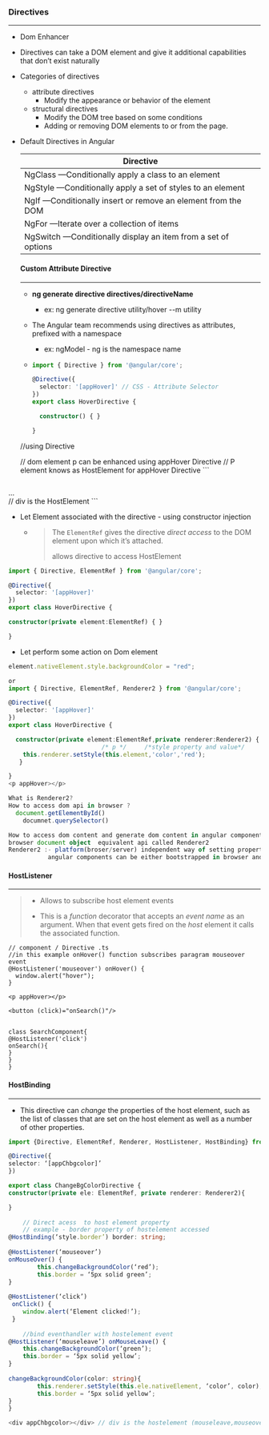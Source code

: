 ### Directives

___

- Dom Enhancer

- Directives can take a DOM element and give it additional capabilities that
  don’t exist naturally

- Categories of directives

  - attribute directives
    - Modify the appearance or behavior of the element
  - structural directives
    - Modify the DOM tree based on some conditions
    - Adding or removing DOM elements to or from the page.

- Default Directives in Angular

  | Directive                                                    |
  | ------------------------------------------------------------ |
  | NgClass —Conditionally apply a class to an element           |
  | NgStyle —Conditionally apply a set of styles to an element   |
  | NgIf —Conditionally insert or remove an element from the DOM |
  | NgFor —Iterate over a collection of items                    |
  | NgSwitch —Conditionally display an item from a set of options |

  

  #### Custom Attribute Directive

  ---

  - **ng generate directive directives/directiveName**

    - ex: ng generate directive utility/hover --m utility

  - The Angular team recommends using directives as attributes, prefixed with a namespace

    - ex: ngModel - ng is the namespace name
  
  - ```typescript
    import { Directive } from '@angular/core';
    
    @Directive({
      selector: '[appHover]' // CSS - Attribute Selector
    })
    export class HoverDirective {
    
      constructor() { }
    
    }
  //using Directive
    <p appHover></p> // dom element p can be enhanced using appHover Directive
				 // P element knows as HostElement for appHover Directive
    ```
    
    

  ```html
<div class="card card-block" appHover>...</div> // div is the HostElement
  ```

  - Let Element associated with the directive - using constructor injection 
  
    - > The `ElementRef` gives the directive *direct access* to the DOM element upon which it’s attached.
      >
      > allows directive to access HostElement
  
  ```typescript
  import { Directive, ElementRef } from '@angular/core';
  
  @Directive({
    selector: '[appHover]'
  })
  export class HoverDirective {
  
  constructor(private element:ElementRef) { }
  
}
  

  ```
  
  - Let perform some action on Dom element 
  
  
  
  ```typescript
  element.nativeElement.style.backgroundColor = "red";
  
  or
  import { Directive, ElementRef, Renderer2 } from '@angular/core';
  
  @Directive({
    selector: '[appHover]'
  })
  export class HoverDirective {
  
    constructor(private element:ElementRef,private renderer:Renderer2) {
  							/* p */     /*style property and value*/
      this.renderer.setStyle(this.element,'color','red');
     }

  }
<p appHover></p>
  
What is Renderer2?
  How to access dom api in browser ?
    document.getElementById()
      documnet.querySelector()
  
  How to access dom content and generate dom content in angular components or directives
browser document object  equivalent api called Renderer2
  Renderer2 :- platform(broser/server) independent way of setting properties of an element
			 angular components can be either bootstrapped in browser and server as well
  ```
  
  
  
  #### HostListener

  ---

  > - Allows to subscribe host element  events
>
  > - This is a *function* decorator that accepts an *event name* as an argument. When that event gets fired on the *host* element it calls the associated function.

  

  ```
// component / Directive .ts
  //in this example onHover() function subscribes paragram mouseover event 
  @HostListener('mouseover') onHover() {
    window.alert("hover");
  }
  
  <p appHover></p>
  
  <button (click)="onSearch()"/>
  
  
  class SearchComponent{
  @HostListener('click') 
  onSearch(){
  }
  }
  }
  ```
  
  
  
  #### HostBinding
  
  ---
  
  - This directive can *change* the properties of the host element, such as the list of classes that are set on the host element as well as a number of other properties.
  
  
  
  

```typescript
import {Directive, ElementRef, Renderer, HostListener, HostBinding} from ‘@angular/core’;

@Directive({
selector: ‘[appChbgcolor]’
})

export class ChangeBgColorDirective {
constructor(private ele: ElementRef, private renderer: Renderer2){

}
 
    // Direct acess  to host element property 
    // example - border property of hostelement accessed 
@HostBinding(‘style.border’) border: string;
    
@HostListener(‘mouseover’)
onMouseOver() {
    	this.changeBackgroundColor(‘red’);
		this.border = ‘5px solid green’;
}
    
@HostListener(‘click’)
 onClick() {
    window.alert(‘Element clicked!’);
 }
 
    //bind eventhandler with hostelement event
@HostListener(‘mouseleave’) onMouseLeave() {
    this.changeBackgroundColor(‘green’);
	this.border = ‘5px solid yellow’;
}
    
changeBackgroundColor(color: string){
		this.renderer.setStyle(this.ele.nativeElement, ‘color’, color);
	    this.border = ‘5px solid yellow’;
}
}

<div appChbgcolor></div> // div is the hostelement (mouseleave,mouseover,click) events handled in directive
```

